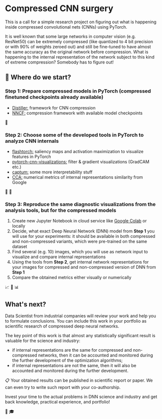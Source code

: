 # Compressed CNN surgery

This is a call for a simple research project on figuring out what is happening inside compressed convolutional nets (CNNs) using PyTorch. 

It is well known that some large networks in computer vision (e.g. ResNet50) can be extremely compressed (like quantized to 4 bit precision or with 90% of weights zeroed out) and still be fine-tuned to have almost the same accuracy as the original network before compression. What is happening to the internal representation of the network subject to this kind of extreme compression? Somebody has to figure out!

## :memo: Where do we start?

### Step 1: Prepare compressed models in PyTorch (compressed finetuned checkpoints already available)

- [Distiller:](https://github.com/NervanaSystems/distiller) framework for CNN compression
- [NNCF:](https://github.com/openvinotoolkit/nncf_pytorch) compression framework with available model checkpoints

:rocket: 

### Step 2: Choose some of the developed tools in PyTorch to analyze CNN internals

- [flashtorch:](https://github.com/MisaOgura/flashtorch) saliency maps and activation maximization to visualize features in PyTorch
- [pytorch-cnn-visualizations:](https://github.com/utkuozbulak/pytorch-cnn-visualizations) filter & gradient visualizations (GradCAM etc.)
- [captum:](https://github.com/pytorch/captum) some more interpretability stuff
- [CCA:](https://github.com/google/svcca) numerical metrics of internal representations similarity from Google

:straight_ruler: :triangular_ruler:

### Step 3: Reproduce the same diagnostic visualizations from the analysis tools, but for the compressed models

1. Create new Jupyter Notebook in cloud service like [Google Colab](https://colab.research.google.com/notebooks/intro.ipynb) or locally
1. Decide, what exact Deep Neural Network (DNN) model from **Step 1** you will use for your experiments: it should be available in both compressed and non-compressed variants, which were pre-trained on the same dataset
1. Find several (e.g. 10) images, which you will use as network input to visualize and compare internal representations
1. Using the tools from **Step 2**, get internal network representations for your images for compressed and non-compressed version of DNN from **Step 1**
1. Compare the obtained metrics either visually or numerically

:chart_with_upwards_trend: :microscope: :bar_chart:

## What's next?

Data Scientist from industrial companies will review your work and help you to formulate conclusions. You can include this work in your portfolio as scientific research of compressed deep neural networks.

The key point of this work is that almost any statistically significant result is valuable for the science and industry:
* if internal representations are the same for compressed and non-compressed networks, then it can be accounted and monitored during the further development of the optimization algorithms;
* if internal representations are not the same, then it will also be accounted and monitored during the further development.

:clipboard: Your obtained results can be published in scientific report or paper. We can even try to write such report with your co-authorship.

Invest your time to the actual problems in DNN science and industry and get back knowledge, practical experience, and portfolio!

:handshake: :mortar_board:
